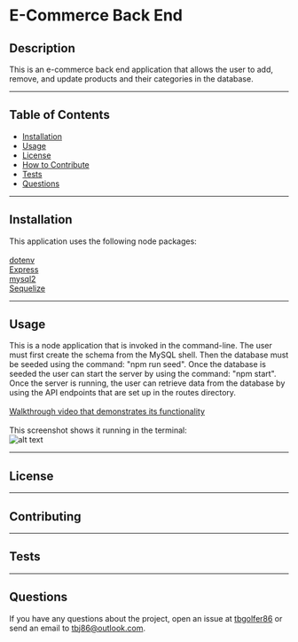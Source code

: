 # E-Commerce Back End
  
  ## Description
  This is an e-commerce back end application that allows the user to add, remove, and update products and their categories in the database.

---

  ## Table of Contents  

  - [Installation](#installation)
  - [Usage](#usage)
  - [License](#license)
  - [How to Contribute](#contribute)
  - [Tests](#tests)
  - [Questions](#questions)

---

  ## Installation
  This application uses the following node packages:<br><br>
  [dotenv](https://www.npmjs.com/package/dotenv)<br>
  [Express](https://www.npmjs.com/package/express)<br>
  [mysql2](https://www.npmjs.com/package/mysql2)<br>
  [Sequelize](https://www.npmjs.com/package/sequelize)

---

  ## Usage
  This is a node application that is invoked in the command-line. The user must first create the schema from the MySQL shell. Then the database must be seeded using the command: "npm run seed". Once the database is seeded the user can start the server by using the command: "npm start". Once the server is running, the user can retrieve data from the database by using the API endpoints that are set up in the routes directory.<br><br>
  [Walkthrough video that demonstrates its functionality]()<br><br>
  This screenshot shows it running in the terminal:<br>
  ![alt text](./)

---

  ## License
  
  
---

  ## Contributing
  

---

  ## Tests 
  

---

  ## Questions
  If you have any questions about the project, open an issue at [tbgolfer86](https://www.github.com/tbgolfer86) or send an email to tbj86@outlook.com.

